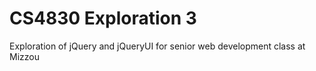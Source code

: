 # CS4830 Exploration 3

Exploration of jQuery and jQueryUI for senior web development class at Mizzou
